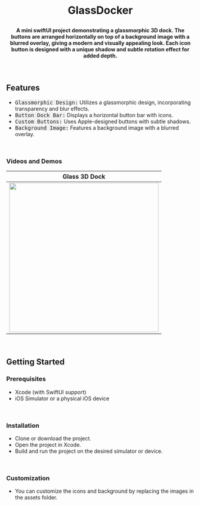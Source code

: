# <p align="center"><b>GlassDocker</b></p>


#### <p align="center"> A mini swiftUI project demonstrating a glassmorphic 3D dock. The buttons are arranged horizontally on top of a background image with a blurred overlay, giving a modern and visually appealing look. Each icon button is designed with a unique shadow and subtle rotation effect for added depth.
</p>

<br>

## **Features**
- <kbd style="background-color: #f0f0f0">Glassmorphic Design:</kbd> Utilizes a glassmorphic design, incorporating transparency and blur effects.
- <kbd style="background-color: #f0f0f0">Button Dock Bar:</kbd> Displays a horizontal button bar with icons.
- <kbd style="background-color: #f0f0f0">Custom Buttons:</kbd> Uses Apple-designed buttons with subtle shadows.
- <kbd style="background-color: #f0f0f0">Background Image:</kbd> Features a background image with a blurred overlay.

<br>

### **Videos and Demos**

| Glass 3D Dock |
|:---------------:|
|<img width="400" src="https://github.com/ZelynaFarrell/GlassDocker/assets/117409535/8a4eee7d-dbcb-47b1-a7c3-9c95c4dae1da">|


<br>

## **Getting Started**

### **Prerequisites**
- Xcode (with SwiftUI support)
- iOS Simulator or a physical iOS device

<br>

### **Installation**
- Clone or download the project.
- Open the project in Xcode.
- Build and run the project on the desired simulator or device.

<br>

### **Customization**
- You can customize the icons and background by replacing the images in the assets folder.
